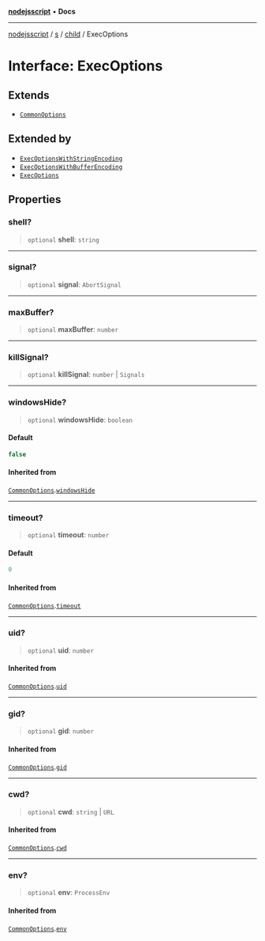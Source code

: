 [**nodejsscript**](../../../../../README.md) • **Docs**

***

[nodejsscript](../../../../../README.md) / [s](../../../README.md) / [child](../README.md) / ExecOptions

# Interface: ExecOptions

## Extends

- [`CommonOptions`](CommonOptions.md)

## Extended by

- [`ExecOptionsWithStringEncoding`](ExecOptionsWithStringEncoding.md)
- [`ExecOptionsWithBufferEncoding`](ExecOptionsWithBufferEncoding.md)
- [`ExecOptions`](../../../interfaces/ExecOptions.md)

## Properties

### shell?

> `optional` **shell**: `string`

***

### signal?

> `optional` **signal**: `AbortSignal`

***

### maxBuffer?

> `optional` **maxBuffer**: `number`

***

### killSignal?

> `optional` **killSignal**: `number` \| `Signals`

***

### windowsHide?

> `optional` **windowsHide**: `boolean`

#### Default

```ts
false
```

#### Inherited from

[`CommonOptions`](CommonOptions.md).[`windowsHide`](CommonOptions.md#windowshide)

***

### timeout?

> `optional` **timeout**: `number`

#### Default

```ts
0
```

#### Inherited from

[`CommonOptions`](CommonOptions.md).[`timeout`](CommonOptions.md#timeout)

***

### uid?

> `optional` **uid**: `number`

#### Inherited from

[`CommonOptions`](CommonOptions.md).[`uid`](CommonOptions.md#uid)

***

### gid?

> `optional` **gid**: `number`

#### Inherited from

[`CommonOptions`](CommonOptions.md).[`gid`](CommonOptions.md#gid)

***

### cwd?

> `optional` **cwd**: `string` \| `URL`

#### Inherited from

[`CommonOptions`](CommonOptions.md).[`cwd`](CommonOptions.md#cwd)

***

### env?

> `optional` **env**: `ProcessEnv`

#### Inherited from

[`CommonOptions`](CommonOptions.md).[`env`](CommonOptions.md#env)
